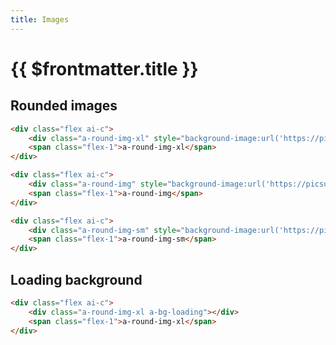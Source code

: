 ```yaml
---
title: Images
---
```


# {{ $frontmatter.title }}

## Rounded images

<PreviewAndCopyCode>

```html
<div class="flex ai-c">
	<div class="a-round-img-xl" style="background-image:url('https://picsum.photos/200')"></div>
	<span class="flex-1">a-round-img-xl</span>
</div>

<div class="flex ai-c">
	<div class="a-round-img" style="background-image:url('https://picsum.photos/200')"></div>
	<span class="flex-1">a-round-img</span>
</div>

<div class="flex ai-c">
	<div class="a-round-img-sm" style="background-image:url('https://picsum.photos/200')"></div>
	<span class="flex-1">a-round-img-sm</span>
</div>
```

</PreviewAndCopyCode>

## Loading background

<PreviewAndCopyCode>

```html
<div class="flex ai-c">
	<div class="a-round-img-xl a-bg-loading"></div>
	<span class="flex-1">a-round-img-xl</span>
</div>
```

</PreviewAndCopyCode>
